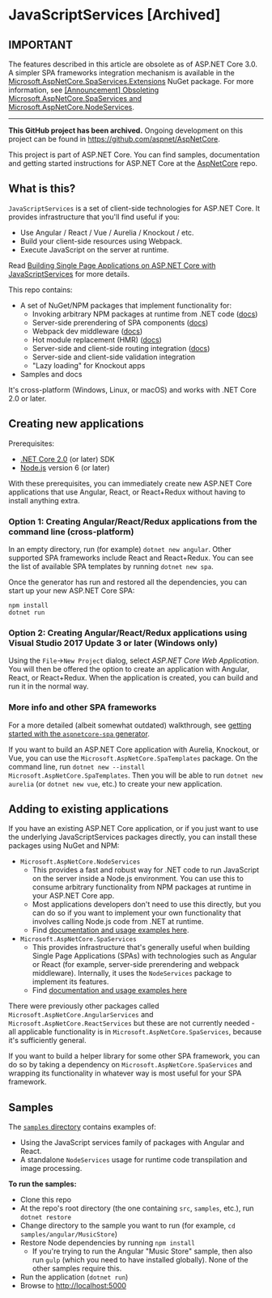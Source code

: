 # JavaScriptServices [Archived]

## IMPORTANT
The features described in this article are obsolete as of ASP.NET Core 3.0. A simpler SPA frameworks integration mechanism is available in the [Microsoft.AspNetCore.SpaServices.Extensions](https://www.nuget.org/packages/Microsoft.AspNetCore.SpaServices.Extensions) NuGet package. For more information, see [[Announcement] Obsoleting Microsoft.AspNetCore.SpaServices and Microsoft.AspNetCore.NodeServices](https://github.com/dotnet/AspNetCore/issues/12890).

---

**This GitHub project has been archived.** Ongoing development on this project can be found in <https://github.com/aspnet/AspNetCore>.

This project is part of ASP.NET Core. You can find samples, documentation and getting started instructions for ASP.NET Core at the [AspNetCore](https://github.com/aspnet/AspNetCore) repo.

## What is this?

`JavaScriptServices` is a set of client-side technologies for ASP.NET Core. It provides infrastructure that you'll find useful if you:

-  Use Angular / React / Vue / Aurelia / Knockout / etc.
-  Build your client-side resources using Webpack.
-  Execute JavaScript on the server at runtime.

Read [Building Single Page Applications on ASP.NET Core with JavaScriptServices](https://blogs.msdn.microsoft.com/webdev/2017/02/14/building-single-page-applications-on-asp-net-core-with-javascriptservices/) for more details.

This repo contains:

 * A set of NuGet/NPM packages that implement functionality for:
   * Invoking arbitrary NPM packages at runtime from .NET code ([docs](/src/Microsoft.AspNetCore.NodeServices#simple-usage-example))
   * Server-side prerendering of SPA components ([docs](/src/Microsoft.AspNetCore.SpaServices#server-side-prerendering))
   * Webpack dev middleware ([docs](/src/Microsoft.AspNetCore.SpaServices#webpack-dev-middleware))
   * Hot module replacement (HMR) ([docs](/src/Microsoft.AspNetCore.SpaServices#webpack-hot-module-replacement))
   * Server-side and client-side routing integration ([docs](/src/Microsoft.AspNetCore.SpaServices#routing-helper-mapspafallbackroute))
   * Server-side and client-side validation integration
   * "Lazy loading" for Knockout apps
 * Samples and docs

It's cross-platform (Windows, Linux, or macOS) and works with .NET Core 2.0 or later.

## Creating new applications

Prerequisites:

* [.NET Core 2.0](https://www.microsoft.com/net/core) (or later) SDK
* [Node.js](https://nodejs.org/) version 6 (or later)

With these prerequisites, you can immediately create new ASP.NET Core applications that use Angular, React, or React+Redux without having to install anything extra.

### Option 1: Creating Angular/React/Redux applications from the command line (cross-platform)

In an empty directory, run (for example) `dotnet new angular`. Other supported SPA frameworks include React and React+Redux. You can see the list of available SPA templates by running `dotnet new spa`.

Once the generator has run and restored all the dependencies, you can start up your new ASP.NET Core SPA:

    npm install
    dotnet run

### Option 2: Creating Angular/React/Redux applications using Visual Studio 2017 Update 3 or later (Windows only)

Using the `File`->`New Project` dialog, select *ASP.NET Core Web Application*. You will then be offered the option to create an application with Angular, React, or React+Redux. When the application is created, you can build and run it in the normal way.

### More info and other SPA frameworks

For a more detailed (albeit somewhat outdated) walkthrough, see [getting started with the `aspnetcore-spa` generator](http://blog.stevensanderson.com/2016/05/02/angular2-react-knockout-apps-on-aspnet-core/).

If you want to build an ASP.NET Core application with Aurelia, Knockout, or Vue, you can use the `Microsoft.AspNetCore.SpaTemplates` package. On the command line, run `dotnet new --install Microsoft.AspNetCore.SpaTemplates`. Then you will be able to run `dotnet new aurelia` (or `dotnet new vue`, etc.) to create your new application.

## Adding to existing applications

If you have an existing ASP.NET Core application, or if you just want to use the underlying JavaScriptServices packages directly, you can install these packages using NuGet and NPM:

 * `Microsoft.AspNetCore.NodeServices`
   * This provides a fast and robust way for .NET code to run JavaScript on the server inside a Node.js environment. You can use this to consume arbitrary functionality from NPM packages at runtime in your ASP.NET Core app.
   * Most applications developers don't need to use this directly, but you can do so if you want to implement your own functionality that involves calling Node.js code from .NET at runtime.
   * Find [documentation and usage examples here](/src/Microsoft.AspNetCore.NodeServices#microsoftaspnetcorenodeservices).
 * `Microsoft.AspNetCore.SpaServices`
   * This provides infrastructure that's generally useful when building Single Page Applications (SPAs) with technologies such as Angular or React (for example, server-side prerendering and webpack middleware). Internally, it uses the `NodeServices` package to implement its features.
   * Find [documentation and usage examples here](/src/Microsoft.AspNetCore.SpaServices#microsoftaspnetcorespaservices)

There were previously other packages called  `Microsoft.AspNetCore.AngularServices` and `Microsoft.AspNetCore.ReactServices` but these are not currently needed - all applicable functionality is in `Microsoft.AspNetCore.SpaServices`, because it's sufficiently general.

If you want to build a helper library for some other SPA framework, you can do so by taking a dependency on `Microsoft.AspNetCore.SpaServices` and wrapping its functionality in whatever way is most useful for your SPA framework.

## Samples

The [`samples` directory](/samples) contains examples of:

- Using the JavaScript services family of packages with Angular and React.
- A standalone `NodeServices` usage for runtime code transpilation and image processing.

**To run the samples:**

 * Clone this repo
 * At the repo's root directory (the one containing `src`, `samples`, etc.), run `dotnet restore`
 * Change directory to the sample you want to run (for example, `cd samples/angular/MusicStore`)
 * Restore Node dependencies by running `npm install`
   * If you're trying to run the Angular "Music Store" sample, then also run `gulp` (which you need to have installed globally). None of the other samples require this.
 * Run the application (`dotnet run`)
 * Browse to [http://localhost:5000](http://localhost:5000)

